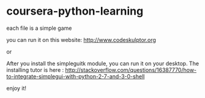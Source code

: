 coursera-python-learning
========================

each file is a simple game

you can run it on this website: http://www.codeskulptor.org

or  

After you install the simpleguitk module, you can run it on your desktop.
The installing tutor is here : <http://stackoverflow.com/questions/16387770/how-to-integrate-simplegui-with-python-2-7-and-3-0-shell>

enjoy it!


